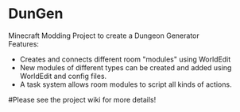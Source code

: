 # DunGen
Minecraft Modding Project to create a Dungeon Generator  
Features:  
* Creates and connects different room "modules" using WorldEdit
* New modules of different types can be created and added using WorldEdit and config files.
* A task system allows room modules to script all kinds of actions.

#Please see the project wiki for more details!
